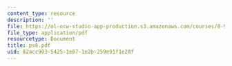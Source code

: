 ```yaml
---
content_type: resource
description: ''
file: https://ol-ocw-studio-app-production.s3.amazonaws.com/courses/8-942-cosmology-fall-2001/82acc90354251e071e2b259e91f1e28f_ps6.pdf
file_type: application/pdf
resourcetype: Document
title: ps6.pdf
uid: 82acc903-5425-1e07-1e2b-259e91f1e28f
---
```

